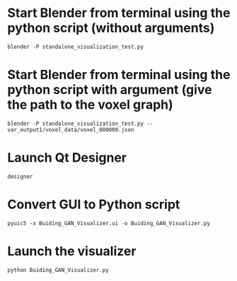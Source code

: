 # Start Blender from terminal using the python script (without arguments)

	blender -P standalone_visualization_test.py

# Start Blender from terminal using the python script with argument (give the path to the voxel graph)

	blender -P standalone_visualization_test.py -- var_output1/voxel_data/voxel_000000.json

# Launch Qt Designer

	designer

# Convert GUI to Python script

	pyuic5 -x Buiding_GAN_Visualizer.ui -o Buiding_GAN_Visualizer.py


# Launch the visualizer

	python Buiding_GAN_Visualizer.py
